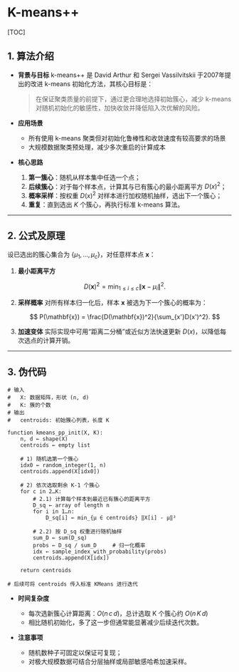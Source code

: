 # K-means++
[TOC]

## 1. 算法介绍

   * **背景与目标**
     k-means++ 是 David Arthur 和 Sergei Vassilvitskii 于2007年提出的改进 k-means 初始化方法，其核心目标是：

     > 在保证聚类质量的前提下，通过更合理地选择初始簇心，减少 k-means 对随机初始化的敏感性，加快收敛并降低陷入次优解的风险。

   * **应用场景**

     * 所有使用 k-means 聚类但对初始化鲁棒性和收敛速度有较高要求的场景
     * 大规模数据聚类预处理，减少多次重启的计算成本

   * **核心思路**

     1. **第一簇心**：随机从样本集中任选一个点；
     2. **后续簇心**：对于每个样本点，计算其与已有簇心的最小距离平方 $D(x)^2$；
     3. **概率采样**：按权重 $D(x)^2$ 对样本进行加权随机抽样，选出下一个簇心；
     4. **重复**：直到选出 $K$ 个簇心，再执行标准 k-means 算法。

---

## 2. 公式及原理

   设已选出的簇心集合为 $\{\mu_1,\dots,\mu_c\}$，对任意样本点 $\mathbf{x}$：

   1. **最小距离平方**

      $$
        D(\mathbf{x})^2 = \min_{1\le i\le c}\|\mathbf{x}-\mu_i\|^2.
      $$

   2. **采样概率**
      对所有样本归一化后，样本 $\mathbf{x}$ 被选为下一个簇心的概率为：

      $$
        P(\mathbf{x}) = \frac{D(\mathbf{x})^2}{\sum_{x'}D(x')^2}.
      $$

   3. **加速变体**
      实际实现中可用“距离二分桶”或近似方法快速更新 $D(x)$，以降低每次选点的计算开销。

---

## 3. 伪代码

```text
# 输入
#   X: 数据矩阵，形状 (n, d)
#   K: 簇的个数
# 输出
#   centroids: 初始簇心列表，长度 K

function kmeans_pp_init(X, K):
    n, d ← shape(X)
    centroids ← empty list

    # 1) 随机选第一个簇心
    idx0 ← random_integer(1, n)
    centroids.append(X[idx0])

    # 2) 依次选取剩余 K-1 个簇心
    for c in 2…K:
        # 2.1) 计算每个样本到最近已有簇心的距离平方
        D_sq ← array of length n
        for i in 1…n:
            D_sq[i] ← min_{μ ∈ centroids} ‖X[i] - μ‖²

        # 2.2) 按 D_sq 权重进行随机抽样
        sum_D ← sum(D_sq)
        probs ← D_sq / sum_D     # 归一化概率
        idx ← sample_index_with_probability(probs)
        centroids.append(X[idx])

    return centroids

# 后续可将 centroids 传入标准 KMeans 进行迭代
```

* **时间复杂度**

  * 每次选新簇心计算距离：$O(n\,c\,d)$，总计选取 K 个簇心约 $O(n\,K\,d)$
  * 相比随机初始化，多了这一步但通常能显著减少后续迭代次数。

* **注意事项**

  * 随机数种子可固定以保证可复现；
  * 对极大规模数据可结合分层抽样或局部敏感哈希加速采样。
